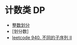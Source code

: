 # 计数类 DP
* [整数划分](../acwing/acwing.900)
* [划分数]
* [leetcode 940. 不同的子序列 II](https://leetcode.cn/problems/distinct-subsequences-ii/)